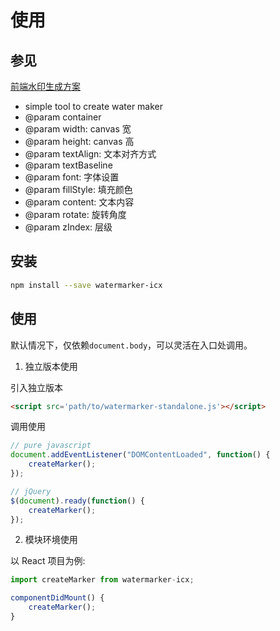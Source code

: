 # 使用

## 参见

[前端水印生成方案](https://musicfe.cn/page/15)

- simple tool to create water maker
- @param container
- @param width: canvas 宽
- @param height: canvas 高
- @param textAlign: 文本对齐方式
- @param textBaseline
- @param font: 字体设置
- @param fillStyle: 填充颜色
- @param content: 文本内容
- @param rotate: 旋转角度
- @param zIndex: 层级

## 安装

```bash
npm install --save watermarker-icx
```

## 使用

默认情况下，仅依赖`document.body`，可以灵活在入口处调用。

1. 独立版本使用

引入独立版本

```html
<script src='path/to/watermarker-standalone.js'></script>
```

调用使用

```javascript
// pure javascript
document.addEventListener("DOMContentLoaded", function() {
	createMarker();
});

// jQuery
$(document).ready(function() {
	createMarker();
});
```

2. 模块环境使用

以 React 项目为例:

```javascript
import createMarker from watermarker-icx;

componentDidMount() {
	createMarker();
}
```
